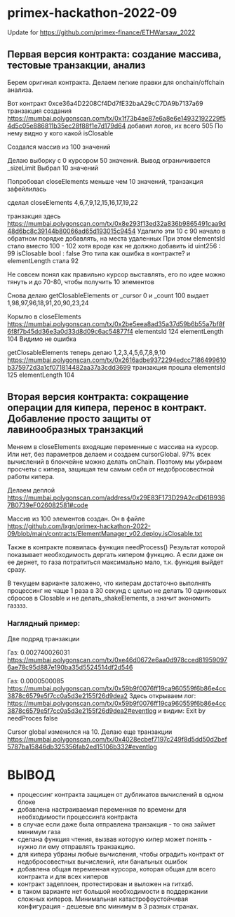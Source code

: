 # primex-hackathon-2022-09
Update for https://github.com/primex-finance/ETHWarsaw_2022

## Первая версия контракта: создание массива, тестовые транзакции, анализ

Берем оригинал контракта. Делаем легкие правки для onchain/offchain анализа.

Вот контракт
0xce36a4D2208Cf4Dd7fE32baA29cC7DA9b7137a69
транзакция создания
https://mumbai.polygonscan.com/tx/0x1f73b4ae87e6a8e6e14932192229f54d5c05e886811b35ec28f88f1e7d179d64
добавил логов, их всего 505
По нему видно у кого какой isClosable

Создался массив из 100 значений

Делаю выборку с 0 курсором 50 значений.
Вывод ограничивается _sizeLimit
Выбрал 10 значений

Попробовал closeElements меньше чем 10 значений, транзакция зафейлилась

сделал closeElements
4,6,7,9,12,15,16,17,19,22

транзакция здесь
https://mumbai.polygonscan.com/tx/0x8e293f13ed32a836b9865491caa9d48d6bc8c39144b80066ad65d193015c9454
Удалило эти 10
с 90 начало в обратном порядке добавлять, на места удаленных
При этом elementsId стало вместо 100 - 102
хотя вроде как не должно добавить
  id   uint256 :  99
  isClosable   bool :  false
Это типа как ошибка в контракте?
и elementLength стала 92

Не совсем понял как правильно курсор выставлять, его по идее можно тянуть и до 70-80, чтобы получить 10 элементов


Снова делаю getClosableElements
от _cursor 0 и _count 100
выдает  1,98,97,96,18,91,20,90,23,24

Кормлю в closeElements
https://mumbai.polygonscan.com/tx/0x2be5eea8ad35a37d59b6b55a7bf8f6f8f7b45dd36e3a0d33d8d09c6ac54877f4
elementsId 124 
elementLength 104
Видимо не ошибка

getClosableElements
теперь делаю
1,2,3,4,5,6,7,8,9,10
https://mumbai.polygonscan.com/tx/0x2616adbe9372294edcc7186499610b375972d3a1cf071814482aa37a3cdd3699
транзакция прошла
elementsId 125 
elementLength 104

## Вторая версия контракта: сокращение операции для кипера, перенос в контракт. Добавление просто защиты от лавинообразных транзакций

Меняем в closeElements входящие переменные с массива на курсор. Или нет, без параметров делаем и создаем cursorGlobal.
97% всех вычислений в блокчейне можно делать onChain. Поэтому мы убираем просчеты с кипера, защищая тем самым себя от недобросовестной работы кипера.


Делаем деплой
https://mumbai.polygonscan.com/address/0x29E83F173D29A2cdD61B9367B0739eF026082581#code

Массив из 100 элементов создан.
Он в файле https://github.com/lxgn/primex-hackathon-2022-09/blob/main/contracts/ElementManager_v02.deploy.isClosable.txt

Также в контракте появилась функция needProcess()
Результат которой показывает необходимость дергать кипером функцию.
А если даже он ее дернет, то газа потратиться максимально мало, т.к. функция выйдет сразу.

В текущем варианте заложено, что киперам достаточно выполнять процессинг не чаще 1 раза в 30 секунд с целью не делать 10 одниковых сбросов в Closable и не делать_shakeElements, а значит экономить газззз.

### Наглядный пример:
Две подряд транзакции

Газ: 0.002740026031
https://mumbai.polygonscan.com/tx/0xe46d0672e6aa0d978cced819590976ae78c95d887e190ba35d5524514df2d546

Газ: 0.0000500085
https://mumbai.polygonscan.com/tx/0x59b9f0076ff19ca960559f6b86e4cc3878c6579e5f7cc0a5d3e2155f26d9dea2
Здесь открываем лог:
https://mumbai.polygonscan.com/tx/0x59b9f0076ff19ca960559f6b86e4cc3878c6579e5f7cc0a5d3e2155f26d9dea2#eventlog
и видим: Exit by needProces false


Cursor global изменился на 10.
Делаю еще транзакции
https://mumbai.polygonscan.com/tx/0x4028ecbef7197c249f8d5dd50d2bef5787ba15846db325356fab2ed15106b332#eventlog

# ВЫВОД
- процессинг контракта защищен от дубликатов вычислений в одном блоке
- добавлена настраиваемая переменная по времени для необходимости процессинга контракта 
- в случае если даже была отправлена транзакция - то она займет минимум газа
- сделана функция чтения, вызвав которую кипер может понять - нужно ли ему отправлять транзакцию.
- для кипера убраны любые вычисления, чтобы оградить контракт от недобросовестных вычислений, или банальных ошибок
- добавлена общая переменная курсора, которая общая для всего контракта и для всех киперов
- контракт задеплоен, протестирован и выложен на гитхаб.
- в таком варианте нет большой необходимости в поддержании сложных киперов. Минимальная катастрофоустойчивая конфигурация - дешевые впс минимум в 3 разных странах.
 